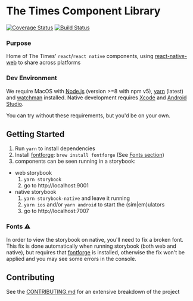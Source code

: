 # The Times Component Library
[![Coverage Status](https://coveralls.io/repos/github/newsuk/times-components/badge.svg)](https://coveralls.io/github/newsuk/times-components)
[![Build Status](https://travis-ci.org/newsuk/times-components.svg?branch=master)](https://travis-ci.org/newsuk/times-components)

### Purpose

Home of The Times' `react`/`react native` components, using
 [react-native-web](https://github.com/necolas/react-native-web) to share across platforms

### Dev Environment

We require MacOS with [Node.js](https://nodejs.org) (version >=8 with npm v5), [yarn](https://yarnpkg.com) (latest) and [watchman](https://facebook.github.io/watchman) installed. Native development requires [Xcode](https://developer.apple.com/xcode) and [Android Studio](https://developer.android.com/studio/index.html).

You can try without these requirements, but you'd be on your own.

## Getting Started

1. Run `yarn` to install dependencies
2. Install [fontforge](http://fontforge.github.io/en-US/): `brew install fontforge` (See [Fonts section](#fonts))
3. components can be seen running in a storybook:
  * web storybook
    1. `yarn storybook`
    2. go to http://localhost:9001
  * native storybook
    1. `yarn storybook-native` and leave it running
    2. `yarn ios` and/or `yarn android` to start the (sim|em)ulators
    3. go to http://localhost:7007

### Fonts ⚠️

In order to view the storybook on native, you'll need to fix a broken font. This fix is done automatically when running storybook (both web and native), but requires that [fontforge](http://fontforge.github.io/en-US/) is installed, otherwise the fix won't be applied and you may see some errors in the console.

## Contributing

See the [CONTRIBUTING.md](.github/CONTRIBUTING.md)
 for an extensive breakdown of the project
